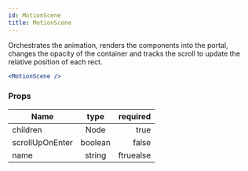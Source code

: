 ```yaml
---
id: MotionScene
title: MotionScene
---
```


Orchestrates the animation, renders the components into the portal, changes the opacity of the container and tracks the scroll to update the relative position of each rect.
``` jsx
<MotionScene />
```

### Props

| Name          |      type     |   required |
| ------------- | :-----------: | -----:   |
| children      |   Node        | true |
| scrollUpOnEnter     |   boolean    |   false |
| name     |   string    |   ftruealse |